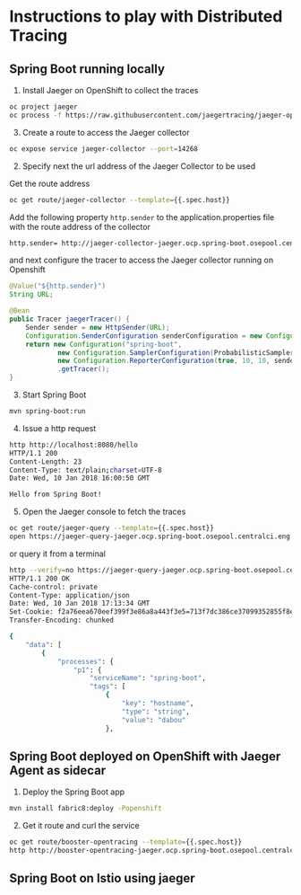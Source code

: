 # Instructions to play with Distributed Tracing

## Spring Boot running locally 

1. Install Jaeger on OpenShift to collect the traces

```bash
oc project jaeger
oc process -f https://raw.githubusercontent.com/jaegertracing/jaeger-openshift/master/all-in-one/jaeger-all-in-one-template.yml | oc create -f -
```

3. Create a route to access the Jaeger collector

```bash
oc expose service jaeger-collector --port=14268
```

2. Specify next the url address of the Jaeger Collector to be used

Get the route address

```bash
oc get route/jaeger-collector --template={{.spec.host}}      
```

Add the following property `http.sender` to the application.properties file with the route address of the collector

```bash
http.sender= http://jaeger-collector-jaeger.ocp.spring-boot.osepool.centralci.eng.rdu2.redhat.com/api/traces
```

and next configure the tracer to access the Jaeger collector running on Openshift

```java
@Value("${http.sender}")
String URL;

@Bean
public Tracer jaegerTracer() {
    Sender sender = new HttpSender(URL);
    Configuration.SenderConfiguration senderConfiguration = new Configuration.SenderConfiguration.Builder().sender(sender).build();
    return new Configuration("spring-boot",
            new Configuration.SamplerConfiguration(ProbabilisticSampler.TYPE, 1),
            new Configuration.ReporterConfiguration(true, 10, 10, senderConfiguration))
            .getTracer();
}
```

3. Start Spring Boot

```bash
mvn spring-boot:run
```

4. Issue a http request

```bash
http http://localhost:8080/hello
HTTP/1.1 200 
Content-Length: 23
Content-Type: text/plain;charset=UTF-8
Date: Wed, 10 Jan 2018 16:00:50 GMT

Hello from Spring Boot!
```

5. Open the Jaeger console to fetch the traces

```bash
oc get route/jaeger-query --template={{.spec.host}} 
open https://jaeger-query-jaeger.ocp.spring-boot.osepool.centralci.eng.rdu2.redhat.com/search
```

or query it from a terminal

```bash
http --verify=no https://jaeger-query-jaeger.ocp.spring-boot.osepool.centralci.eng.rdu2.redhat.com/api/traces?service=spring-boot
HTTP/1.1 200 OK
Cache-control: private
Content-Type: application/json
Date: Wed, 10 Jan 2018 17:13:34 GMT
Set-Cookie: f2a76eea670eef399f3e86a8a443f3e5=713f7dc386ce37099352855f8ec66619; path=/; HttpOnly
Transfer-Encoding: chunked

{
    "data": [
        {
            "processes": {
                "p1": {
                    "serviceName": "spring-boot",
                    "tags": [
                        {
                            "key": "hostname",
                            "type": "string",
                            "value": "dabou"
                        },

```

## Spring Boot deployed on OpenShift with Jaeger Agent as sidecar

1. Deploy the Spring Boot app

```bash
mvn install fabric8:deploy -Popenshift
```

2. Get it route and curl the service

```bash
oc get route/booster-opentracing --template={{.spec.host}} 
http http://booster-opentracing-jaeger.ocp.spring-boot.osepool.centralci.eng.rdu2.redhat.com/hello
```

## Spring Boot on Istio using jaeger

